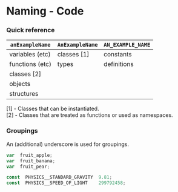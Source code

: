 # Naming - Code

### Quick reference

| `anExampleName`   | `AnExampleName`   | `AN_EXAMPLE_NAME` |
| ----------------- | ----------------- | ----------------- |
| variables (etc)   | classes [1]       | constants         |
| functions (etc)   | types             | definitions       |
| classes [2]       |                   |                   |
| objects           |                   |                   |
| structures        |                   |                   |

[1] - Classes that can be instantiated.  
[2] - Classes that are treated as functions or used as namespaces.

### Groupings

An (additional) underscore is used for groupings.

```javascript
var  fruit_apple;
var  fruit_banana;
var  fruit_pear;

const  PHYSICS__STANDARD_GRAVITY  9.81;
const  PHYSICS__SPEED_OF_LIGHT    299792458;
```
